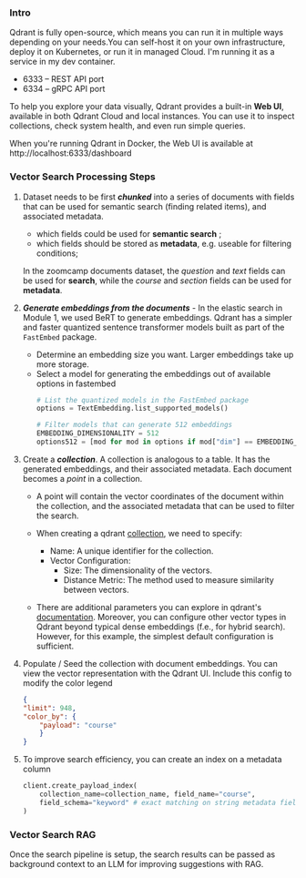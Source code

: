 ### Intro
Qdrant is fully open-source, which means you can run it in multiple ways depending on your needs.You can self-host it on your own infrastructure, deploy it on Kubernetes, or run it in managed Cloud. I'm running it as a service in my dev container.

- 6333 – REST API port
- 6334 – gRPC API port

To help you explore your data visually, Qdrant provides a built-in **Web UI**, available in both Qdrant Cloud and local instances.
You can use it to inspect collections, check system health, and even run simple queries.

When you're running Qdrant in Docker, the Web UI is available at http://localhost:6333/dashboard

### Vector Search Processing Steps
1. Dataset needs to be first ***chunked*** into a series of documents with fields that can be used for semantic search (finding related items), and associated metadata.

    - which fields could be used for **semantic search** ;
    - which fields should be stored as **metadata**, e.g. useable for filtering conditions; 

    In the zoomcamp documents dataset, the *question* and *text* fields can be used for **search**, while the *course* and *section* fields can be used for **metadata**.

2. ***Generate embeddings from the documents*** -  In the elastic search in Module 1, we used BeRT to generate embeddings. Qdrant has a simpler and faster quantized sentence transformer models built as part of the `FastEmbed` package.
    - Determine an embedding size you want. Larger embeddings take up more storage.
    - Select a model for generating the embeddings out of available options in fastembed
        ```python
        # List the quantized models in the FastEmbed package
        options = TextEmbedding.list_supported_models()

        # Filter models that can generate 512 embeddings
        EMBEDDING_DIMENSIONALITY = 512
        options512 = [mod for mod in options if mod["dim"] == EMBEDDING_DIMENSIONALITY]
        ```

3. Create a ***collection***. A collection is analogous to a table. It has the generated embeddings, and their associated metadata. Each document becomes a *point* in a collection. 
    - A point will contain the vector coordinates of the document within the collection, and the associated metadata that can be used to filter the search.

    - When creating a qdrant [collection](https://qdrant.tech/documentation/concepts/collections/), we need to specify:
        - Name: A unique identifier for the collection.
        - Vector Configuration:
            - Size: The dimensionality of the vectors.
            - Distance Metric: The method used to measure similarity between vectors.
    - There are additional parameters you can explore in qdrant's [documentation](https://qdrant.tech/documentation/concepts/collections/#create-a-collection). Moreover, you can configure other vector types in Qdrant beyond typical dense embeddings (f.e., for hybrid search). However, for this example, the simplest default configuration is sufficient.

4. Populate / Seed the collection with document embeddings. You can view the vector representation with the Qdrant UI. Include this config to modify the color legend
    ```json
    {
    "limit": 948,
    "color_by": {
        "payload": "course"
        }
    }
    ```

5. To improve search efficiency, you can create an index on a metadata column
    ```python
    client.create_payload_index(
        collection_name=collection_name, field_name="course",
        field_schema="keyword" # exact matching on string metadata fields
    )
    ```

### Vector Search RAG
Once the search pipeline is setup, the search results can be passed as background context to an LLM for improving suggestions with RAG.